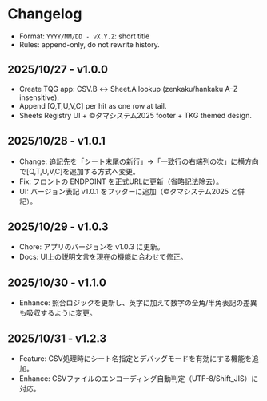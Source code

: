 # Changelog
- Format: `YYYY/MM/DD - vX.Y.Z`: short title
- Rules: append-only, do not rewrite history.

## 2025/10/27 - v1.0.0
- Create TQG app: CSV.B ↔ Sheet.A lookup (zenkaku/hankaku A–Z insensitive).
- Append [Q,T,U,V,C] per hit as one row at tail.
- Sheets Registry UI + ©タマシステム2025 footer + TKG themed design.

## 2025/10/28 - v1.0.1
- Change: 追記先を「シート末尾の新行」→「一致行の右端列の次」に横方向で[Q,T,U,V,C]を追加する方式へ変更。
- Fix: フロントの ENDPOINT を正式URLに更新（省略記法除去）。
- UI: バージョン表記 v1.0.1 をフッターに追加（©タマシステム2025 と併記）。

## 2025/10/29 - v1.0.3
- Chore: アプリのバージョンを v1.0.3 に更新。
- Docs: UI上の説明文言を現在の機能に合わせて修正。

## 2025/10/30 - v1.1.0
- Enhance: 照合ロジックを更新し、英字に加えて数字の全角/半角表記の差異も吸収するように変更。

## 2025/10/31 - v1.2.3
- Feature: CSV処理時にシート名指定とデバッグモードを有効にする機能を追加。
- Enhance: CSVファイルのエンコーディング自動判定（UTF-8/Shift_JIS）に対応。
